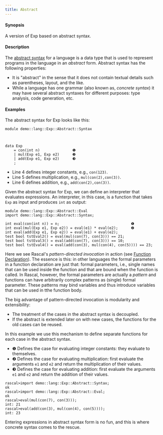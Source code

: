```yaml
---
title: Abstract
---
```


#### Synopsis

A version of Exp based on abstract syntax.

#### Description

The [abstract syntax](../../../../Rascalopedia/AbstractSyntaxTree/index.md) for a language is a
data type that is used to represent programs in the language in an _abstract_ form.
Abstract syntax has the following properties:

*  It is "abstract" in the sense that it does not contain textual details such as parentheses,
  layout, and the like.
*  While a language has one grammar (also known as, _concrete syntax_) it may have several abstract syntaxes
  for different purposes: type analysis, code generation, etc.

#### Examples

The abstract syntax for Exp looks like this:

```rascal 
module demo::lang::Exp::Abstract::Syntax



data Exp 
    = con(int n)               ❶  
    | mul(Exp e1, Exp e2)      ❷  
    | add(Exp e1, Exp e2)      ❸  
    ;

```

* Line 4 defines integer constants, e.g., `con(123)`.
* Line 5 defines multiplication, e.g., `mul(con(2),con(3))`.
* Line 6 defines addition, e.g., `add(con(2),con(3))`.

Given the abstract syntax for Exp, we can define an interpreter that evaluates
expressions. An interpreter, in this case, is a function that takes `Exp` as input
and produces `int` as output:


```rascal 
module demo::lang::Exp::Abstract::Eval
import demo::lang::Exp::Abstract::Syntax;

int eval(con(int n)) = n;                                 ❶  
int eval(mul(Exp e1, Exp e2)) = eval(e1) * eval(e2);      ❷  
int eval(add(Exp e1, Exp e2)) = eval(e1) + eval(e2);
test bool tstEval2() = eval(mul(con(7), con(3))) == 21;
test bool tstEval3() = eval(add(con(7), con(3))) == 10;
test bool tstEval4() = eval(add(con(3), mul(con(4), con(5)))) == 23;

```

           
Here we see Rascal's _pattern-directed invocation_ in action (see [Function Declaration](../../../../Rascal/Declarations/Function/index.md)).
The essence is this: in other languages the formal parameters in a function declaration
are just that: formal parameters, i.e., single names that can be used inside the function and
that are bound when the function is called.
In Rascal, however, the formal parameters are actually a _pattern_ and functions
can have arbitrarily complex patterns as (single) formal parameter.
These patterns may bind variables and thus introduce variables that can be used in tthe function body.

The big advantage of pattern-directed invocation is modularity and extensibility:

*  The treatment of the cases in the abstract syntax is decoupled.
*  If the abstract is extended later on with new cases, the functions for the old cases can be reused.


In this example we use this mechanism to define separate functions for each case in the abstract syntax.

* ❶  Defines the case for evaluating integer constants: they evaluate to themselves.
* ❷  Defines the case for evaluating multiplication: first evaluate the arguments `e1` and `e2`
    and return the multiplication of their values.
* ❸  Defines the case for evaluating addition: first evaluate the arguments `e1` and `e2`
    and return the addition of their values.



```rascal-shell 
rascal>import demo::lang::Exp::Abstract::Syntax;
ok
rascal>import demo::lang::Exp::Abstract::Eval;
ok
rascal>eval(mul(con(7), con(3)));
int: 21
rascal>eval(add(con(3), mul(con(4), con(5))));
int: 23
```
Entering expressions in abstract syntax form is no fun, and this is where concrete syntax comes to the rescue.



